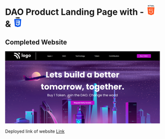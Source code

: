# DAO Product Landing Page with - ![HTML](./readmeImages/html-5.png) & ![CSS](./readmeImages/css-3.png)

## Completed Website

![Completed website](<./readmeImages/Screenshot%20(356).png>)

Deployed link of website [Link](https://vocal-moonbeam-927c9a.netlify.app/)
